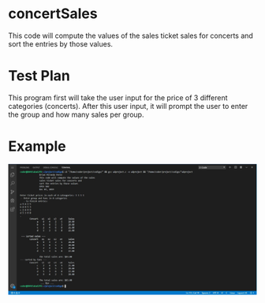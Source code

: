 # concertSales
This code will compute the values of the sales ticket sales for concerts and sort the entries by those values.

# Test Plan
This program first will take the user input for the price of 3 different categories (concerts).
After this user input, it will prompt the user to enter the group and how many sales per group.

# Example

![program description](/gitpic.jpg)


